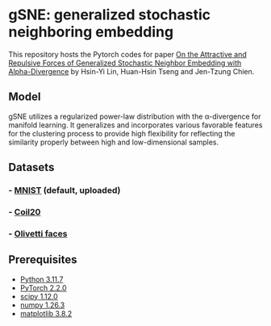 # gSNE: generalized stochastic neighboring embedding

This repository hosts the Pytorch codes for paper [On the Attractive and Repulsive Forces of Generalized Stochastic Neighbor Embedding with Alpha-Divergence](https://ieeexplore.ieee.org/document/10577172) by Hsin-Yi Lin, Huan-Hsin Tseng and Jen-Tzung Chien.

## Model

 gSNE utilizes a regularized power-law distribution with the α-divergence for manifold learning. It generalizes and incorporates various favorable features for the clustering process to provide high flexibility for reflecting the similarity properly between high and low-dimensional samples.


## Datasets
###  - [MNIST](http://yann.lecun.com/exdb/mnist/) (default, uploaded)
###  - [Coil20](https://www.cs.columbia.edu/CAVE/software/softlib/coil-20.php) 
###  - [Olivetti faces](https://www.cl.cam.ac.uk/research/dtg/attarchive/facedatabase.html) 


## Prerequisites
- [Python 3.11.7](https://www.python.org/)
- [PyTorch 2.2.0](https://pytorch.org/)
- [scipy 1.12.0](https://scipy.org/)
- [numpy 1.26.3](https://numpy.org/)
- [matplotlib 3.8.2](https://matplotlib.org/)
